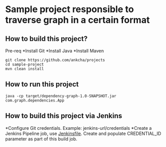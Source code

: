 # Sample project responsible to traverse graph in a certain format

## How to build this project?
Pre-req
*Install Git
*Install Java
*Install Maven

```
git clone https://github.com/ankcha/projects
cd sample-project
mvn clean install
```

## How to run this project
```
java -cp target/dependency-graph-1.0-SNAPSHOT.jar com.graph.dependencies.App
```

## How to build this project via Jenkins
*Configure Git credentials. Example: jenkins-url/credentials
*Create a Jenkins Pipeline job, use [Jenkinsfile](https://github.com/ankcha/projects/blob/master/sample-project/Jenkinsfile). Create and populate CREDENTIAL_ID parameter as part of this build job.
